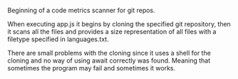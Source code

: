 Beginning of a code metrics scanner for git repos.

When executing app.js it begins by cloning the specified git repository, then it scans all the files and provides a size representation of all files with a filetype specified in languages.txt.

There are small problems with the cloning since it uses a shell for the cloning and no way of using await correctly was found. Meaning that sometimes the program may fail and sometimes it works.